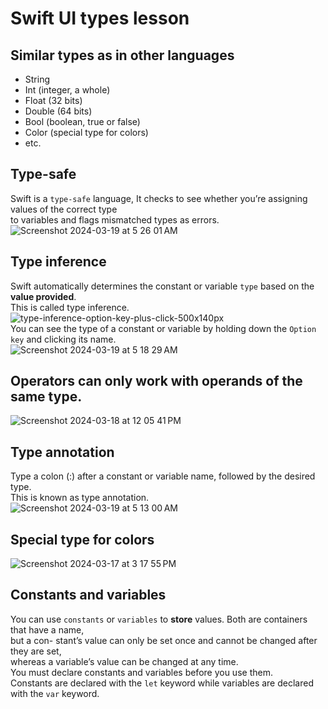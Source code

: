 # Swift UI types lesson
## Similar types as in other languages
* String
* Int (integer, a whole)
* Float (32 bits)
* Double (64 bits)
* Bool (boolean, true or false)
* Color (special type for colors)
* etc.
  
## Type-safe
Swift is a `type-safe` language, It checks to see whether you’re assigning values of the correct type<br>
to variables and flags mismatched types as errors.<br>
![Screenshot 2024-03-19 at 5 26 01 AM](https://github.com/danielurra/Swift-UI-types-lesson/assets/51704179/42930434-c702-4cc5-8397-f58ee1eb371e)<br>
## Type inference
Swift automatically determines the constant or variable `type` based on the **value provided**.<br>
This is called type inference.<br>
![type-inference-option-key-plus-click-500x140px](https://github.com/danielurra/Swift-UI-types-lesson/assets/51704179/339fcda5-80a7-405b-861f-dd443923499a)<br>
You can see the type of a constant or variable by holding down the `Option key` and clicking its name.<br>
![Screenshot 2024-03-19 at 5 18 29 AM](https://github.com/danielurra/Swift-UI-types-lesson/assets/51704179/985e86e3-01c2-4a62-82dd-a91dbdacf577)<br>
## Operators can only work with operands of the same type.
![Screenshot 2024-03-18 at 12 05 41 PM](https://github.com/danielurra/Swift-UI-types-lesson/assets/51704179/0c61d0d2-370f-4e84-ae74-1bc73b6a8394)<br>
## Type annotation
Type a colon (:) after a constant or variable name, followed by the desired type.<br>
This is known as type annotation.<br>
![Screenshot 2024-03-19 at 5 13 00 AM](https://github.com/danielurra/Swift-UI-types-lesson/assets/51704179/8af24a32-38f0-43e2-ad1b-fb58608d8824)<br>
## Special type for colors
![Screenshot 2024-03-17 at 3 17 55 PM](https://github.com/danielurra/Swift-UI-types-lesson/assets/51704179/b1b65592-64af-43e4-b062-41fc97a845fb)<br>
## Constants and variables
You can use `constants` or `variables` to **store** values. Both are containers that have a name, <br>
but a con- stant’s value can only be set once and cannot be changed after they are set, <br>
whereas a variable’s value can be changed at any time.<br>
You must declare constants and variables before you use them.<br>
Constants are declared with the `let` keyword while variables are declared with the `var` keyword.<br>


